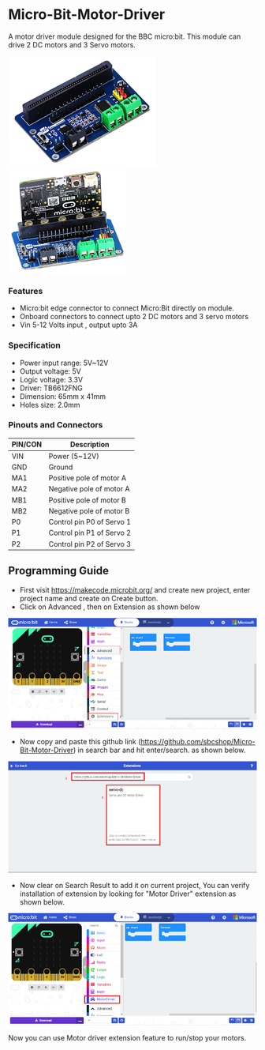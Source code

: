 # Micro-Bit-Motor-Driver
A motor driver module designed for the BBC micro:bit. This module can drive 2 DC motors and 3 Servo motors.

![alt-text-1](images/product_img.png "motor driver") ![alt-text-2](images/product_with_microbit.png "with microbit")

### Features
* Micro:bit edge connector to connect Micro:Bit directly on module.
* Onboard connectors to connect upto 2 DC motors and 3 servo motors
* Vin 5-12 Volts input , output upto 3A

### Specification
* Power input range: 5V~12V
* Output voltage: 5V
* Logic voltage: 3.3V
* Driver: TB6612FNG
* Dimension: 65mm x 41mm
* Holes size: 2.0mm

### Pinouts and Connectors

| PIN/CON | Description |
| ------- | ----------- |
| VIN | Power (5~12V) |
| GND | Ground |
| MA1 | Positive pole of motor A |
| MA2 | Negative pole of motor A |
| MB1 | Positive pole of motor B |
| MB2 | Negative pole of motor B |
| P0 | Control pin P0 of Servo 1 |
| P1 | Control pin P1 of Servo 2 |
| P2 | Control pin P2 of Servo 3 |

## Programming Guide

* First visit https://makecode.microbit.org/  and create new project, enter project name and create on Create button.
* Click on Advanced , then on Extension as shown below

![alt-text-1](images/add_ext1.png "Add extension")

* Now copy and paste this github link (https://github.com/sbcshop/Micro-Bit-Motor-Driver) in search bar and hit enter/search. as shown below.

![alt-text-1](images/add_ext2.png "Add extension")

* Now clear on Search Result to add it on current project, You can verify installation of extension by looking for "Motor Driver" extension as shown below.

![alt-text-1](images/add_ext3.png "Add extension")

Now you can use Motor driver extension feature to run/stop your motors.

